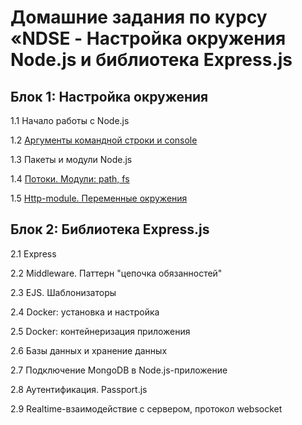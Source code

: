# Домашние задания по курсу «NDSE - Настройка окружения Node.js и библиотека Express.js

## Блок 1: Настройка окружения

1.1 Начало работы с Node.js

1.2 [Аргументы командной строки и console](./hw_1/)

1.3 Пакеты и модули Node.js

1.4 [Потоки. Модули: path, fs](./hw_2/)

1.5 [Http-module. Переменные окружения](./hw_3/)

## Блок 2: Библиотека Express.js

2.1 Express

2.2 Middleware. Паттерн "цепочка обязанностей"

2.3 EJS. Шаблонизаторы

2.4 Docker: установка и настройка

2.5 Docker: контейнеризация приложения

2.6 Базы данных и хранение данных

2.7 Подключение MongoDB в Node.js-приложение

2.8 Аутентификация. Passport.js

2.9 Realtime-взаимодействие с сервером, протокол websocket
